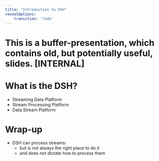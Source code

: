 ```yaml
---
title: "Introduction to DSH"
revealOptions:
    transition: 'fade'
---
```

<!-- .slide: data-background="./images/kpn-intro-bg-md.jpg" -->
# This is a buffer-presentation, which contains old, but potentially useful, slides. [INTERNAL]

<!--s-->

# What is the DSH?
<!-- .slide: class="nobullets" -->
- Streaming Data Platform <!-- .element: class="fragment" data-fragment-index="1" -->
- Stream Processing Platform <!-- .element: class="fragment" data-fragment-index="2" -->
- Data Stream Platform <!-- .element: class="fragment" data-fragment-index="3" -->

<!--s-->
# Wrap-up

- DSH can process streams: 
    - but is not always the right place to do it
    - and does not dictate how to process them

<!--s-->
